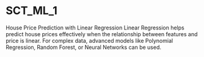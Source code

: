 # SCT_ML_1
House Price Prediction with Linear Regression
Linear Regression helps predict house prices effectively when the relationship between features and price is linear. For complex data, advanced models like Polynomial Regression, Random Forest, or Neural Networks can be used.
